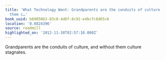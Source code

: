 ```yaml
---
title: 'What Technology Want: Grandparents are the conduits of culture, and without
  them c…'
book_uuid: b6905063-83c8-4d6f-8c92-e4bcfc8d65c6
location: '0.0824396'
source: readmill
highlighted_on: '2012-11-30T02:57:10.000Z'
---
```


Grandparents are the conduits of culture, and without them culture stagnates.